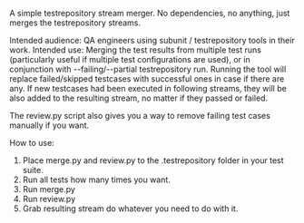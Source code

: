 A simple testrepository stream merger.
No dependencies, no anything, just merges the testrepository streams.

Intended audience: QA engineers using subunit / testrepository tools in their work.
Intended use: Merging the test results from multiple test runs (particularly useful if multiple test configurations are used),
or in conjunction with --failing/--partial testrepository run.
Running the tool will replace failed/skipped testcases with successful ones in case if there are any. If new testcases had been
executed in following streams, they will be also added to the resulting stream, no matter if they passed or failed.

The review.py script also gives you a way to remove failing test cases manually if you want.

How to use:
1. Place merge.py and review.py to the .testrepository folder in your test suite.
2. Run all tests how many times you want.
3. Run merge.py
4. Run review.py
5. Grab resulting stream do whatever you need to do with it.
